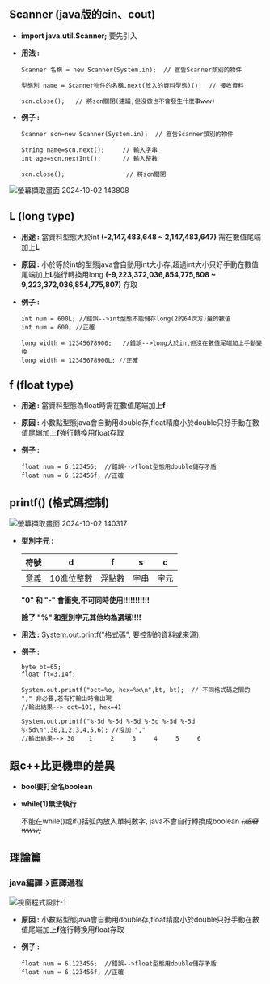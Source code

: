 ## Scanner (java版的cin、cout)

- **import java.util.Scanner;** 要先引入

- **用法 :**

  ```
  Scanner 名稱 = new Scanner(System.in);  // 宣告Scanner類別的物件

  型態別 name = Scanner物件的名稱.next(放入的資料型態)();  // 接收資料

  scn.close();   // 將scn關閉(建議,但沒做也不會發生什麼事www)
  ```

-   **例子 :**

    ```
    Scanner scn=new Scanner(System.in);  // 宣告Scanner類別的物件

    String name=scn.next();     // 輸入字串
    int age=scn.nextInt();      // 輸入整數

    scn.close();                 // 將scn關閉
    ```
![螢幕擷取畫面 2024-10-02 143808](https://github.com/user-attachments/assets/ff4ce987-cbea-44e3-88dc-0c73d85aaad3)

## L (long type)

-   **用途 :** 當資料型態大於int **(-2,147,483,648 ~ 2,147,483,647)** 需在數值尾端加上**L**

-   **原因 :** 小於等於int的型態java會自動用int大小存,超過int大小只好手動在數值尾端加上**L**強行轉換用long **(-9,223,372,036,854,775,808 ~ 9,223,372,036,854,775,807)** 存取

-   **例子 :**

    ```
    int num = 600L; //錯誤-->int型態不能儲存long(2的64次方)量的數值
    int num = 600; //正確
    
    long width = 12345678900;   //錯誤-->long大於int但沒在數值尾端加上手動變換
    long width = 12345678900L; //正確
    
    ```

## f (float type)

-   **用途 :** 當資料型態為float時需在數值尾端加上**f**

-   **原因 :** 小數點型態java會自動用double存,float精度小於double只好手動在數值尾端加上**f**強行轉換用float存取

-   **例子 :**

    ```
    float num = 6.123456;  //錯誤-->float型態用double儲存矛盾
    float num = 6.123456f; //正確
    ```

## printf() (格式碼控制)
![螢幕擷取畫面 2024-10-02 140317](https://github.com/user-attachments/assets/05fe05df-caf5-4c86-a25a-06632ec85697)
    
-   **型別字元 :**

    | 符號 | d | f | s | c |
    |-------|:-----:|:------:|:------:|:------:|
    | 意義 | 10進位整數 | 浮點數 | 字串 | 字元 |

    **"0" 和 "-" 會衝突,不可同時使用!!!!!!!!!!!**

    **除了 "%" 和型別字元其他均為選填!!!!**
    
-   **用法 :** System.out.printf("格式碼", 要控制的資料或來源);

-   **例子 :**

    ```
    byte bt=65;         
    float ft=3.14f;
    
    System.out.printf("oct=%o, hex=%x\n",bt, bt);  // 不同格式碼之間的 "," 非必要,若有打輸出時會出現
    //輸出結果--> oct=101, hex=41

    System.out.printf("%-5d %-5d %-5d %-5d %-5d %-5d %-5d\n",30,1,2,3,4,5,6); //沒加 ","
    //輸出結果--> 30    1     2     3     4     5     6
    ```
## 跟c++比更機車的差異

- **bool要打全名boolean**

- **while(1)無法執行**
  
    不能在while()或if()括弧內放入單純數字, java不會自行轉換成boolean ~~*(超廢www)*~~
  
## 理論篇

### java編譯->直譯過程
![視窗程式設計-1](https://github.com/user-attachments/assets/92dd5a6a-5750-4bc4-981f-12cdd185a44d)


-   **原因 :** 小數點型態java會自動用double存,float精度小於double只好手動在數值尾端加上**f**強行轉換用float存取

-   **例子 :**

    ```
    float num = 6.123456;  //錯誤-->float型態用double儲存矛盾
    float num = 6.123456f; //正確
    ```
